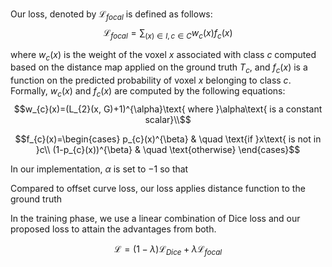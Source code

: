 Our loss, denoted by $\mathcal{L}_{focal}$ is defined as follows:
$$\mathcal{L}_{focal}=\sum_{(x)\in I, c\in C}w_{c}(x)f_{c}(x)$$

where $w_{c}(x)$ is the weight of the voxel $x$ associated with class $c$ computed based on the distance map applied on the ground truth $T_{c}$, and $f_{c}(x)$ is a function on the predicted probability of voxel $x$ belonging to class $c$. Formally, $w_{c}(x)$ and $f_{c}(x)$ are computed by the following equations:
$$w_{c}(x)=(L_{2}(x, G)+1)^{\alpha}\text{ where }\alpha\text{ is a constant scalar}\\$$

$$f_{c}(x)=\begin{cases}
    p_{c}(x)^{\beta} & \quad \text{if }x\text{ is not in }c\\
    (1-p_{c}(x))^{\beta} & \quad \text{otherwise}
\end{cases}$$

In our implementation, $\alpha$ is set to $-1$ so that 

Compared to offset curve loss, our loss applies distance function to the ground truth

In the training phase, we use a linear combination of Dice loss and our proposed loss to attain the advantages from both.

$$\mathcal{L}=(1-\lambda)\mathcal{L}_{Dice}+\lambda\mathcal{L}_{focal}$$
